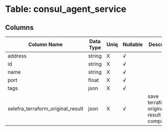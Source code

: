 # Table: consul_agent_service

## Columns 

|  Column Name   |  Data Type  | Uniq | Nullable | Description | 
|  ----  | ----  | ----  | ----  | ---- | 
| address | string | X | √ |  | 
| id | string | X | √ |  | 
| name | string | X | √ |  | 
| port | float | X | √ |  | 
| tags | json | X | √ |  | 
| selefra_terraform_original_result | json | X | √ | save terraform original result for compatibility | 


